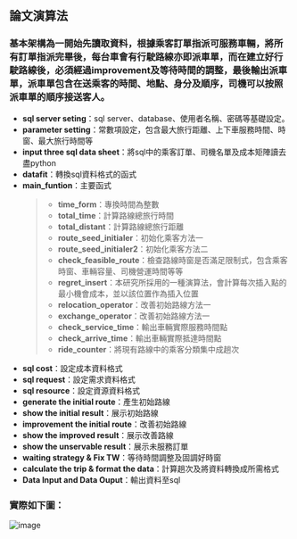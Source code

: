 ## 論文演算法
### 基本架構為一開始先讀取資料，根據乘客訂單指派可服務車輛，將所有訂單指派完畢後，每台車會有行駛路線亦即派車單，而在建立好行駛路線後，必須經過improvement及等待時間的調整，最後輸出派車單，派車單包含在送乘客的時間、地點、身分及順序，司機可以按照派車單的順序接送客人。

* **sql server seting**：sql server、database、使用者名稱、密碼等基礎設定。
* **parameter setting**：常數項設定，包含最大旅行距離、上下車服務時間、時窗、最大旅行時間等
* **input three sql data sheet**：將sql中的乘客訂單、司機名單及成本矩陣讀去盡python
* **datafit**：轉換sql資料格式的函式
* **main_funtion**：主要函式
  >* **time_form**：專換時間為整數
  >* **total_time**：計算路線總旅行時間
  >* **total_distant**：計算路線總旅行距離
  >* **route_seed_initialer**：初始化乘客方法一
  >* **route_seed_initialer2**：初始化乘客方法二
  >* **check_feasible_route**：檢查路線時窗是否滿足限制式，包含乘客時窗、車輛容量、司機營運時間等等
  >* **regret_insert**：本研究所採用的一種演算法，會計算每次插入點的最小機會成本，並以該位置作為插入位置
  >* **relocation_operator**：改善初始路線方法一
  >* **exchange_operator**：改善初始路線方法一
  >* **check_service_time**：輸出車輛實際服務時間點
  >* **check_arrive_time**：輸出車輛實際抵達時間點
  >* **ride_counter**：將現有路線中的乘客分類集中成趟次
* **sql cost**：設定成本資料格式
* **sql request**：設定需求資料格式
* **sql resource**：設定資源資料格式
* **generate the initial route**：產生初始路線
* **show the initial result**：展示初始路線
* **improvement the initial route**：改善初始路線
* **show the improved result**：展示改善路線
* **show the unservable result**：展示未服務訂單
* **waiting strategy & Fix TW**：等待時間調整及固調好時窗
* **calculate the trip & format the data**：計算趟次及將資料轉換成所需格式
* **Data Input and Data Ouput**：輸出資料至sql

### 實際如下圖：
![image](https://github.com/YangShihKuan/THI-VRP-thesis/blob/master/%E7%A8%8B%E5%BC%8F%E7%B5%90%E6%A7%8B.PNG)
